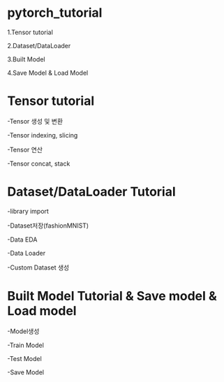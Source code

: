 # pytorch_tutorial

1.Tensor tutorial

2.Dataset/DataLoader

3.Built Model

4.Save Model & Load Model

Tensor tutorial
========

-Tensor 생성 및 변환

-Tensor indexing, slicing

-Tensor 연산

-Tensor concat, stack

Dataset/DataLoader Tutorial
=========

-library import

-Dataset저장(fashionMNIST)

-Data EDA

-Data Loader

-Custom Dataset 생성 

Built Model Tutorial & Save model & Load model
=========

-Model생성

-Train Model

-Test Model

-Save Model

